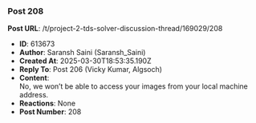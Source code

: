 ### Post 208
**Post URL**: /t/project-2-tds-solver-discussion-thread/169029/208
- **ID**: 613673
- **Author**: Saransh Saini (Saransh_Saini)
- **Created At**: 2025-03-30T18:53:35.190Z
- **Reply To**: Post 206 (Vicky Kumar, Algsoch)
- **Content**:  
  No, we won’t be able to access your images from your local machine address.
- **Reactions**: None
- **Post Number**: 208


